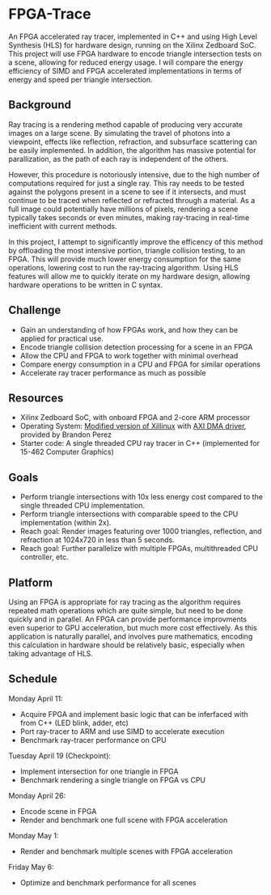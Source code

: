# FPGA-Trace

An FPGA accelerated ray tracer, implemented in C++ and using High Level Synthesis (HLS) for hardware design, running on the Xilinx Zedboard SoC.
This project will use FPGA hardware to encode triangle intersection tests on a scene, allowing for reduced energy usage. I will compare the energy efficiency of SIMD and FPGA accelerated implementations in terms of energy and speed per triangle intersection.

## Background

Ray tracing is a rendering method capable of producing very accurate images on a large scene.
By simulating the travel of photons into a viewpoint, effects like reflection, refraction, and subsurface scattering can be easily implemented.
In addition, the algorithm has massive potential for parallization, as the path of each ray is independent of the others.

However, this procedure is notoriously intensive, due to the high number of computations required for just a single ray. This ray needs to be tested against the polygons present in a scene to see if it intersects, and must continue to be traced when reflected or refracted through a material. As a full image could potentially have millions of pixels, rendering a scene typically takes seconds or even minutes, making ray-tracing in real-time inefficient with current methods.

In this project, I attempt to significantly improve the efficency of this method by offloading the most intensive portion, triangle collision testing, to an FPGA. This will provide much lower energy consumption for the same operations, lowering cost to run the ray-tracing algorithm.
Using HLS features will allow me to quickly iterate on my hardware design, allowing hardware operations to be written in C syntax.

## Challenge

* Gain an understanding of how FPGAs work, and how they can be applied for practical use.
* Encode triangle collision detection processing for a scene in an FPGA
* Allow the CPU and FPGA to work together with minimal overhead
* Compare energy consumption in a CPU and FPGA for similar operations
* Accelerate ray tracer performance as much as possible

## Resources

* Xilinx Zedboard SoC, with onboard FPGA and 2-core ARM processor
* Operating System: [Modified version of Xillinux](https://github.com/bperez77/zynq_linux) with [AXI DMA driver](https://github.com/bperez77/zynq_linux), provided by Brandon Perez
* Starter code: A single threaded CPU ray tracer in C++ (implemented for 15-462 Computer Graphics)

## Goals

* Perform triangle intersections with 10x less energy cost compared to the single threaded CPU implementation.
* Perform triangle intersections with comparable speed to the CPU implementation (within 2x).
* Reach goal: Render images featuring over 1000 triangles, reflection, and refraction at 1024x720 in less than 5 seconds.
* Reach goal: Further parallelize with multiple FPGAs, multithreaded CPU controller, etc.

## Platform

Using an FPGA is appropriate for ray tracing as the algorithm requires repeated math operations which are quite simple, but need to be done quickly and in parallel. An FPGA can provide performance improvments even superior to GPU acceleration, but much more cost effectively. As this application is naturally parallel, and involves pure mathematics, encoding this calculation in hardware should be relatively basic, especially when taking advantage of HLS.

## Schedule

Monday April 11: 

* Acquire FPGA and implement basic logic that can be inferfaced with from C++ (LED blink, adder, etc)
* Port ray-tracer to ARM and use SIMD to accelerate execution
* Benchmark ray-tracer performance on CPU

Tuesday April 19 (Checkpoint):

* Implement intersection for one triangle in FPGA
* Benchmark rendering a single triangle on FPGA vs CPU

Monday April 26:

* Encode scene in FPGA
* Render and benchmark one full scene with FPGA acceleration

Monday May 1:

* Render and benchmark multiple scenes with FPGA acceleration

Friday May 6:

* Optimize and benchmark performance for all scenes
